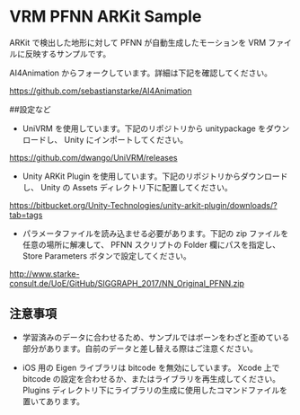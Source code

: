 ﻿# VRM PFNN ARKit Sample

ARKit で検出した地形に対して PFNN が自動生成したモーションを VRM ファイルに反映するサンプルです。

AI4Animation からフォークしています。詳細は下記を確認してください。

https://github.com/sebastianstarke/AI4Animation

##設定など
- UniVRM を使用しています。下記のリポジトリから unitypackage をダウンロードし、 Unity にインポートしてください。

https://github.com/dwango/UniVRM/releases

- Unity ARKit Plugin を使用しています。下記のリポジトリからダウンロードし、 Unity の Assets ディレクトリ下に配置してください。

https://bitbucket.org/Unity-Technologies/unity-arkit-plugin/downloads/?tab=tags

- パラメータファイルを読み込ませる必要があります。下記の zip ファイルを任意の場所に解凍して、 PFNN スクリプトの Folder 欄にパスを指定し、 Store Parameters ボタンで設定してください。

http://www.starke-consult.de/UoE/GitHub/SIGGRAPH_2017/NN_Original_PFNN.zip

## 注意事項
- 学習済みのデータに合わせるため、サンプルではボーンをわざと歪めている部分があります。自前のデータと差し替える際はご注意ください。

- iOS 用の Eigen ライブラリは bitcode を無効にしています。 Xcode 上で bitcode の設定を合わせるか、またはライブラリを再生成してください。 Plugins ディレクトリ下にライブラリの生成に使用したコマンドファイルを置いてあります。

